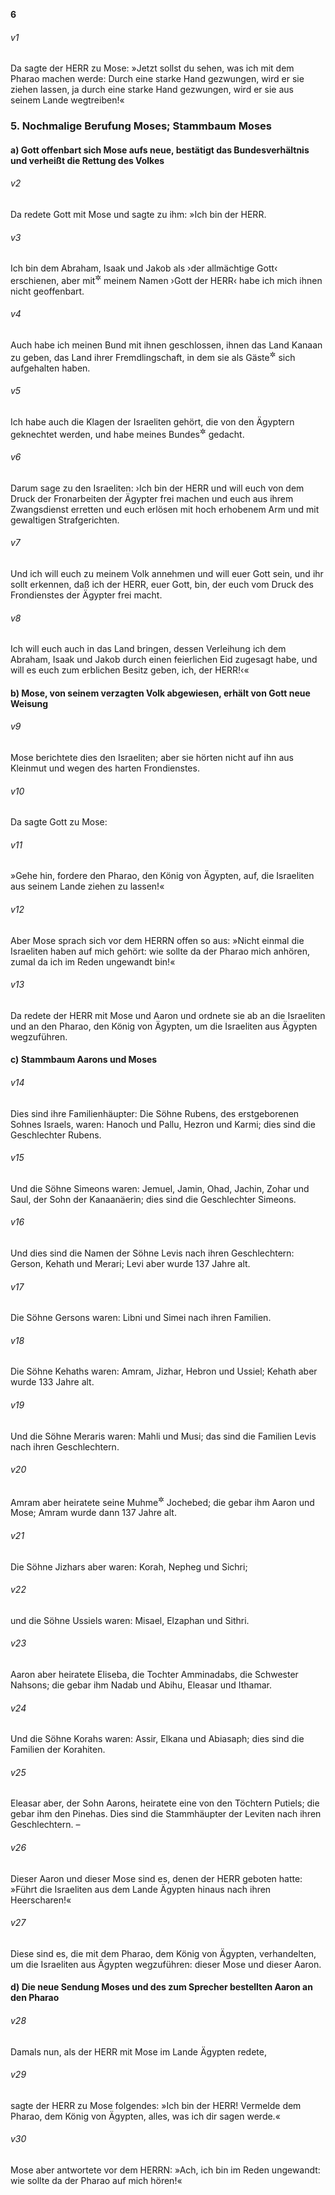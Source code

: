__6__

###### v1
Da sagte der HERR zu Mose: »Jetzt sollst du sehen, was ich mit dem Pharao machen werde: Durch eine starke Hand gezwungen, wird er sie ziehen lassen, ja durch eine starke Hand gezwungen, wird er sie aus seinem Lande wegtreiben!«

### 5. Nochmalige Berufung Moses; Stammbaum Moses

#### a) Gott offenbart sich Mose aufs neue, bestätigt das Bundesverhältnis und verheißt die Rettung des Volkes


###### v2
Da redete Gott mit Mose und sagte zu ihm: »Ich bin der HERR.

###### v3
Ich bin dem Abraham, Isaak und Jakob als ›der allmächtige Gott‹ erschienen, aber mit<sup title="oder: unter">&#x2732;</sup>
 meinem Namen ›Gott der HERR‹ habe ich mich ihnen nicht geoffenbart.

###### v4
Auch habe ich meinen Bund mit ihnen geschlossen, ihnen das Land Kanaan zu geben, das Land ihrer Fremdlingschaft, in dem sie als Gäste<sup title="oder: Fremdlinge">&#x2732;</sup>
 sich aufgehalten haben.

###### v5
Ich habe auch die Klagen der Israeliten gehört, die von den Ägyptern geknechtet werden, und habe meines Bundes<sup title="= meiner Bundeszusage">&#x2732;</sup>
 gedacht.

###### v6
Darum sage zu den Israeliten: ›Ich bin der HERR und will euch von dem Druck der Fronarbeiten der Ägypter frei machen und euch aus ihrem Zwangsdienst erretten und euch erlösen mit hoch erhobenem Arm und mit gewaltigen Strafgerichten.

###### v7
Und ich will euch zu meinem Volk annehmen und will euer Gott sein, und ihr sollt erkennen, daß ich der HERR, euer Gott, bin, der euch vom Druck des Frondienstes der Ägypter frei macht.

###### v8
Ich will euch auch in das Land bringen, dessen Verleihung ich dem Abraham, Isaak und Jakob durch einen feierlichen Eid zugesagt habe, und will es euch zum erblichen Besitz geben, ich, der HERR!‹«

#### b) Mose, von seinem verzagten Volk abgewiesen, erhält von Gott neue Weisung


###### v9
Mose berichtete dies den Israeliten; aber sie hörten nicht auf ihn aus Kleinmut und wegen des harten Frondienstes.

###### v10
Da sagte Gott zu Mose:

###### v11
»Gehe hin, fordere den Pharao, den König von Ägypten, auf, die Israeliten aus seinem Lande ziehen zu lassen!«

###### v12
Aber Mose sprach sich vor dem HERRN offen so aus: »Nicht einmal die Israeliten haben auf mich gehört: wie sollte da der Pharao mich anhören, zumal da ich im Reden ungewandt bin!«

###### v13
Da redete der HERR mit Mose und Aaron und ordnete sie ab an die Israeliten und an den Pharao, den König von Ägypten, um die Israeliten aus Ägypten wegzuführen.

#### c) Stammbaum Aarons und Moses


###### v14
Dies sind ihre Familienhäupter: Die Söhne Rubens, des erstgeborenen Sohnes Israels, waren: Hanoch und Pallu, Hezron und Karmi; dies sind die Geschlechter Rubens.

###### v15
Und die Söhne Simeons waren: Jemuel, Jamin, Ohad, Jachin, Zohar und Saul, der Sohn der Kanaanäerin; dies sind die Geschlechter Simeons.

###### v16
Und dies sind die Namen der Söhne Levis nach ihren Geschlechtern: Gerson, Kehath und Merari; Levi aber wurde 137 Jahre alt.

###### v17
Die Söhne Gersons waren: Libni und Simei nach ihren Familien.

###### v18
Die Söhne Kehaths waren: Amram, Jizhar, Hebron und Ussiel; Kehath aber wurde 133 Jahre alt.

###### v19
Und die Söhne Meraris waren: Mahli und Musi; das sind die Familien Levis nach ihren Geschlechtern.

###### v20
Amram aber heiratete seine Muhme<sup title="= Tante">&#x2732;</sup>
 Jochebed; die gebar ihm Aaron und Mose; Amram wurde dann 137 Jahre alt.

###### v21
Die Söhne Jizhars aber waren: Korah, Nepheg und Sichri;

###### v22
und die Söhne Ussiels waren: Misael, Elzaphan und Sithri.

###### v23
Aaron aber heiratete Eliseba, die Tochter Amminadabs, die Schwester Nahsons; die gebar ihm Nadab und Abihu, Eleasar und Ithamar.

###### v24
Und die Söhne Korahs waren: Assir, Elkana und Abiasaph; dies sind die Familien der Korahiten.

###### v25
Eleasar aber, der Sohn Aarons, heiratete eine von den Töchtern Putiels; die gebar ihm den Pinehas. Dies sind die Stammhäupter der Leviten nach ihren Geschlechtern. –

###### v26
Dieser Aaron und dieser Mose sind es, denen der HERR geboten hatte: »Führt die Israeliten aus dem Lande Ägypten hinaus nach ihren Heerscharen!«

###### v27
Diese sind es, die mit dem Pharao, dem König von Ägypten, verhandelten, um die Israeliten aus Ägypten wegzuführen: dieser Mose und dieser Aaron.

#### d) Die neue Sendung Moses und des zum Sprecher bestellten Aaron an den Pharao


###### v28
Damals nun, als der HERR mit Mose im Lande Ägypten redete,

###### v29
sagte der HERR zu Mose folgendes: »Ich bin der HERR! Vermelde dem Pharao, dem König von Ägypten, alles, was ich dir sagen werde.«

###### v30
Mose aber antwortete vor dem HERRN: »Ach, ich bin im Reden ungewandt: wie sollte da der Pharao auf mich hören!«